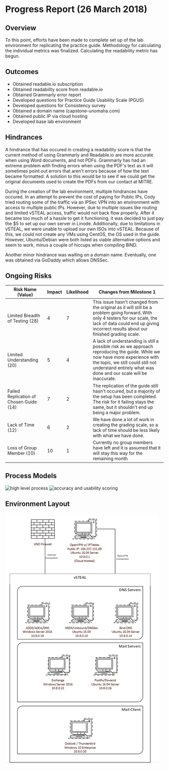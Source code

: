 # Progress Report (26 March 2018)
## Overview
To this point, efforts have been made to complete set up of the lab environment for replicating the practice guide. Methodology for calculating the individual metrics was finalized. Calculating the readability metric has begun.

## Outcomes

* Obtained readable.io subscription
* Obtained readability score from readable.io
* Obtained Grammarly error report
* Developed questions for Practice Guide Usability Scale (PGUS)
* Developed questions for Consistency survey
* Obtained a domain name (capstone-unomaha.com)
* Obtained public IP via cloud hosting
* Developed base lab environment

## Hindrances
A hindrance that has occured in creating a readability score is that the current method of using Grammarly and Readable.io are more accurate when using Word documents, and not PDFs. Grammarly has had an extreme problem with finding errors when using the PDF's text as it will sometimes point out errors that aren't errors because of how the text became formatted. A solution to this would be to see if we could get the original documents used to create the PDFs from our contact at MITRE.

During the creation of the lab environment, multiple hindrances have occured. In an attempt to prevent the cost of paying for Public IPs, Cody tried routing some of the traffic via an IPSec VPN into an environment with access to multiple public IPs. However, due to multiple issues like routing and limited vSTEAL access, traffic would not back flow properly. After it became too much of a hassle to get it functioning, it was decided to just pay the $5 to set up our own server in Linode. Additionally, due to limitations in vSTEAL, we were unable to upload our own ISOs into vSTEAL. Because of this, we could not create any VMs using CentOS, the OS used in the guide. However, Ubuntu/Debian were both listed as viable alternative options and seem to work, minus a couple of hiccups when compiling BIND.

Another minor hindrance was waiting on a domain name. Eventually, one was obtained via GoDaddy which allows DNSSec.

## Ongoing Risks
|Risk Name (Value)      |Impact |Likelihood |Changes from Milestone 1 |
|-----------------------|-------|-----------|------------|
|Limited Breadth of Testing (28)| 4 | 7 | This issue hasn't changed from the original as it will still be a problem going forward. With only 4 testers for our scale, the lack of data could end up giving incorrect results about our finished grading scale. |
|Limited Understanding (20)| 5 | 4 | A lack of understanding is still a possible risk as we approach reproducing the guide. While we now have more experience with the topic, we still could still not understand entirely what was done and our scale will be inaccurate. |
|Failed Replication of Chosen Guide (14)| 7 | 2 | The replication of the guide still hasn't occured, but a majority of the setup has been completed. The risk for it failing stays the same, but it shouldn't end up being a major problem. |
|Lack of Time (12)| 6 | 2 | We have done a lot of work in creating the grading scale, so a lack of time should be less likely with what we have done.|
|Loss of Group Member (10) | 10 | 1 | Currently no group members have left and it is assumed that it will stay this way for the remaining month |

## Process Models
![high level process](https://www.lucidchart.com/publicSegments/view/d0fc3e21-85ff-4061-9ac5-3595a727c7bd/image.png)
![accuracy and usability scoring](https://www.lucidchart.com/publicSegments/view/2ba47a44-c7ce-48e0-bac1-b39a6b126714/image.png)

## Environment Layout
<img src="./Environment/NetworkDiagram.PNG" />
